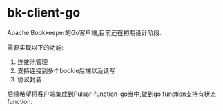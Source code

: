 # bk-client-go
Apache Bookkeeper的Go客户端,目前还在初期设计阶段.  

需要实现以下的功能:  
1. 连接池管理  
2. 支持连接到多个bookie后端以及读写
3. 协议封装

后续希望将客户端集成到Pulsar-function-go当中,做到go function支持有状态function.